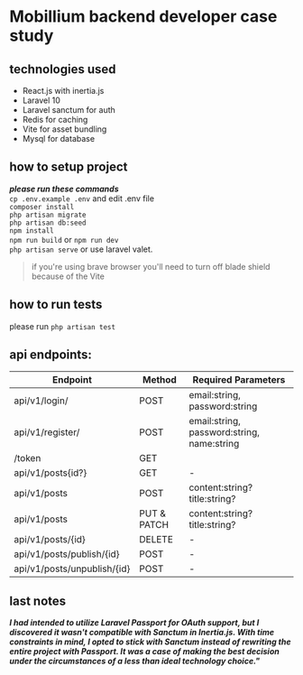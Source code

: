 # Mobillium backend developer case study


## technologies used
- React.js with inertia.js
- Laravel 10
- Laravel sanctum for auth
- Redis for caching
- Vite for asset bundling
- Mysql for database


## how to setup project

***please run these commands***\
`cp .env.example .env` and edit .env file \
`composer install`\
`php artisan migrate`\
`php artisan db:seed`\
`npm install`\
`npm run build` or `npm run dev` \
`php artisan serve` or use laravel valet.
> if you're using brave browser you'll need to turn off blade shield because of the Vite

## how to run tests
please run `php artisan test`

## api endpoints: 

| Endpoint         | Method  | Required Parameters            |
|------------------|---------|--------------------------------|
| api/v1/login/    | POST    | email:string, password:string          |
| api/v1/register/ | POST    | email:string, password:string, name:string          |
| /token | GET 
| api/v1/posts{id?}     | GET     | -                              |
| api/v1/posts     | POST    | content:string? title:string?                              |
| api/v1/posts     | PUT & PATCH     | content:string? title:string?                              |
| api/v1/posts/{id}     | DELETE  | -                              |               |
| api/v1/posts/publish/{id}     | POST  | -                              |               |
| api/v1/posts/unpublish/{id}     | POST  | -                              |               |

## last notes
***I had intended to utilize Laravel Passport for OAuth support, but I discovered it wasn't compatible with Sanctum in Inertia.js. With time constraints in mind, I opted to stick with Sanctum instead of rewriting the entire project with Passport. It was a case of making the best decision under the circumstances of a less than ideal technology choice."***
